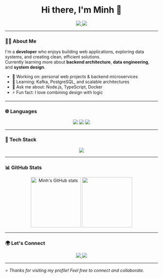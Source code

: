 <!-- Header -->
<h1 align="center">Hi there, I'm Minh 👋</h1>

<!-- Social links -->
<p align="center">
  <a href="https://www.linkedin.com/in/minh-nguy%E1%BB%85n-639246189/" target="_blank">
    <img src="https://img.shields.io/badge/-Minh%20Nguyen-blue?style=flat-square&logo=Linkedin&logoColor=white" />
  </a>
  <a href="mailto:trucnguyen201173@gmail.com" target="_blank">
    <img src="https://img.shields.io/badge/-Gmail-c14438?style=flat-square&logo=Gmail&logoColor=white" />
  </a>
</p>

---

### 👨‍💻 About Me

I'm a **developer** who enjoys building web applications, exploring data systems, and creating clean, efficient solutions.  
Currently learning more about **backend architecture**, **data engineering**, and **system design**.

- 🔭 Working on: personal web projects & backend microservices  
- 🌱 Learning: Kafka, PostgreSQL, and scalable architectures  
- 💬 Ask me about: Node.js, TypeScript, Docker  
- ⚡ Fun fact: I love combining design with logic  

---

### 🌐 Languages

<p align="center">
  <img src="https://img.shields.io/badge/-Vietnamese-00BFFF?style=for-the-badge" />
  <img src="https://img.shields.io/badge/-English-1E90FF?style=for-the-badge" />
  <img src="https://img.shields.io/badge/-German-4682B4?style=for-the-badge" />
</p>

---

### 🧠 Tech Stack

<p align="center">
  <img src="https://skillicons.dev/icons?i=js,ts,nodejs,express,postgres,mongodb,docker,git,html,css,react" />
</p>

---

### 📊 GitHub Stats

<p align="center">
  <img src="https://github-readme-stats.vercel.app/api?username=Zzz3103&show_icons=true&theme=tokyonight" alt="Minh's GitHub stats" height="165" />
  <img src="https://github-readme-streak-stats.herokuapp.com/?user=Zzz3103&theme=tokyonight" height="165" />
</p>

---

### 🌍 Let's Connect

<p align="center">
  <a href="https://www.linkedin.com/in/minh-nguy%E1%BB%85n-639246189/" target="_blank">
    <img src="https://img.shields.io/badge/-LinkedIn-blue?style=for-the-badge&logo=linkedin&logoColor=white" />
  </a>
  <a href="mailto:trucnguyen201173@gmail.com" target="_blank">
    <img src="https://img.shields.io/badge/-Gmail-D14836?style=for-the-badge&logo=gmail&logoColor=white" />
  </a>
</p>

---

⭐️ *Thanks for visiting my profile! Feel free to connect and collaborate.*
